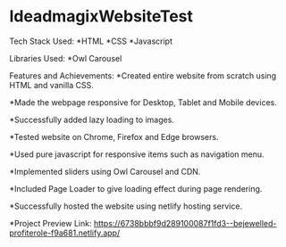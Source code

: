 ﻿# IdeadmagixWebsiteTest
Tech Stack Used:
*HTML
*CSS
*Javascript

Libraries Used:
*Owl Carousel

Features and Achievements:
*Created entire website from scratch using HTML and vanilla CSS.

*Made the webpage responsive for Desktop, Tablet and Mobile devices.

*Successfully added lazy loading to images.

*Tested website on Chrome, Firefox and Edge browsers.

*Used pure javascript for responsive items such as navigation menu.

*Implemented sliders using Owl Carousel and CDN.

*Included Page Loader to give loading effect during page rendering.

*Successfully hosted the website using netlify hosting service.


*Project Preview Link:
https://6738bbbf9d289100087f1fd3--bejewelled-profiterole-f9a681.netlify.app/



